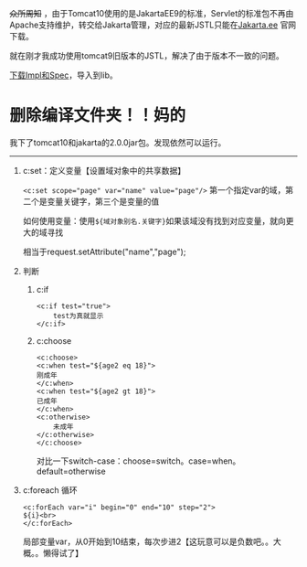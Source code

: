 ~~众所周知~~
，由于Tomcat10使用的是JakartaEE9的标准，Servlet的标准包不再由Apache支持维护，转交给Jakarta管理，对应的最新JSTL只能在[Jakarta.ee](https://jakarta.ee/zh/specifications/tags/2.0/)
官网下载。

就在刚才我成功使用tomcat9旧版本的JSTL，解决了由于版本不一致的问题。

[下载Impl和Spec](https://tomcat.apache.org/download-taglibs.cgi?Preferred=https%3A%2F%2Fdlcdn.apache.org%2F)，导入到lib。

# 删除编译文件夹！！妈的

我下了tomcat10和jakarta的2.0.0jar包。发现依然可以运行。

<hr>

1. c:set：定义变量【设置域对象中的共享数据】

   `<c:set scope="page" var="name" value="page"/>`
   第一个指定var的域，第二个是变量关键字，第三个是变量的值

   如何使用变量：使用`${域对象别名.关键字}`如果该域没有找到对应变量，就向更大的域寻找

   相当于request.setAttribute("name","page");

2. 判断
    1. c:if
        ```
       <c:if test="true">
            test为真就显示
       </c:if>
       ```
    2. c:choose
        ```
        <c:choose>
        <c:when test="${age2 eq 18}">
        刚成年
        </c:when>
        <c:when test="${age2 gt 18}">
        已成年
        </c:when>
        <c:otherwise>
            未成年
        </c:otherwise>
        </c:choose>
       ```
       对比一下switch-case：choose=switch。case=when。default=otherwise
3. c:foreach 循环
    ```
    <c:forEach var="i" begin="0" end="10" step="2">
    ${i}<br>
    </c:forEach>
   ```
   局部变量var，从0开始到10结束，每次步进2【这玩意可以是负数吧。。大概。。懒得试了】
